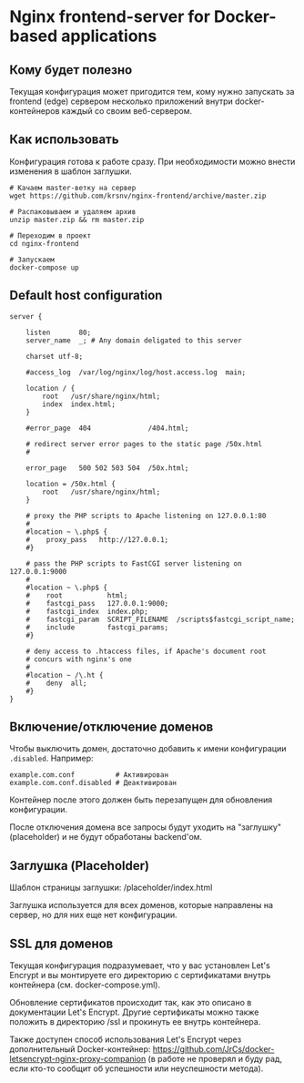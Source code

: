 # Nginx frontend-server for Docker-based applications

## Кому будет полезно

Текущая конфигурация может пригодится тем, кому нужно запускать за frontend (edge)
сервером несколько приложений внутри docker-контейнеров каждый со своим веб-сервером.

## Как использовать

Конфигурация готова к работе сразу. При необходимости можно внести изменения
в шаблон заглушки.


```
# Качаем master-ветку на сервер
wget https://github.com/krsnv/nginx-frontend/archive/master.zip

# Распаковываем и удаляем архив
unzip master.zip && rm master.zip

# Переходим в проект
cd nginx-frontend

# Запускаем
docker-compose up

```

## Default host configuration

```
server {

    listen       80;
    server_name  _; # Any domain deligated to this server

    charset utf-8;

    #access_log  /var/log/nginx/log/host.access.log  main;

    location / {
        root   /usr/share/nginx/html;
        index  index.html;
    }

    #error_page  404              /404.html;

    # redirect server error pages to the static page /50x.html
    #
    
    error_page   500 502 503 504  /50x.html;

    location = /50x.html {
        root   /usr/share/nginx/html;
    }

    # proxy the PHP scripts to Apache listening on 127.0.0.1:80
    #
    #location ~ \.php$ {
    #    proxy_pass   http://127.0.0.1;
    #}

    # pass the PHP scripts to FastCGI server listening on 127.0.0.1:9000
    #
    #location ~ \.php$ {
    #    root           html;
    #    fastcgi_pass   127.0.0.1:9000;
    #    fastcgi_index  index.php;
    #    fastcgi_param  SCRIPT_FILENAME  /scripts$fastcgi_script_name;
    #    include        fastcgi_params;
    #}

    # deny access to .htaccess files, if Apache's document root
    # concurs with nginx's one
    #
    #location ~ /\.ht {
    #    deny  all;
    #}
}
```

## Включение/отключение доменов

Чтобы выключить домен, достаточно добавить к имени конфигурации `.disabled`.
Например:

```
example.com.conf          # Активирован
example.com.conf.disabled # Деактивирован
```

Контейнер после этого должен быть перезапущен для обновления конфигурации.

После отключения домена все запросы будут уходить на "заглушку" (placeholder)
и не будут обработаны backend'ом.

## Заглушка (Placeholder)

Шаблон страницы заглушки: /placeholder/index.html

Заглушка используется для всех доменов, которые направлены на сервер, но для них
еще нет конфигурации.

## SSL для доменов

Текущая конфигурация подразумевает, что у вас установлен Let's Encrypt и вы
монтируете его директорию с сертификатами внутрь контейнера (см. docker-compose.yml).

Обновление сертификатов происходит так, как это описано в документации
Let's Encrypt. Другие сертификаты можно также положить в директорию /ssl и прокинуть
ее внутрь контейнера.

Также доступен способ использования Let's Encrypt через дополнительный Docker-контейнер:
https://github.com/JrCs/docker-letsencrypt-nginx-proxy-companion (в работе не проверял
и буду рад, если кто-то сообщит об успешности или неуспешности метода).